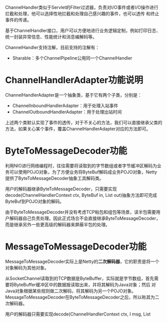 ChannelHandler类似于Servlet的Filter过滤器，负责对I/O事件或者I/O操作进行拦截和处理，他可以选择性地拦截和处理自己感兴趣的事件，也可以透传
和终止事件的传递。

基于ChannelHandler接口，用户可以方便地进行业务逻辑定制，例如打印日志、统一封装异常信息、性能统计和消息编解码等。

ChannelHandler支持注解，目前支持的注解有：
- Sharable：多个ChannelPipeline公用同一个ChannelHandler

# ChannelHandlerAdapter功能说明
ChannelHandlerAdapter是一个抽象类，基于它有两个子类，分别是：
- ChannelInboundHandlerAdapter：用于处理入站事件
- ChannelOutboundHandlerAdapter：用于处理出站时间

上述两个类默认实现了事件的透传，对于不关心的方法，我们可以直接继承父类的方法，如果关心某个事件，覆盖ChannelHandlerAdapter对应的方法即可。

# ByteToMessageDecoder功能
利用NIO进行网络编程时，往往需要将读取到的字节数组或者字节缓冲区解码为业务可以使用POJO对象，为了方便业务将ByteBuf解码成业务POJO对象，Netty
提供了ByteToMessageDecoder抽象工具解码类。

用户的解码器继承ByteToMessageDecoder，只需要实现decode(ChannelHandlerContext ctx, ByteBuf in, List<Object> out)抽象方法即可完成
ByteBuf到POJO对象的解码。

由于ByteToMessageDecoder并没有考虑TCP粘包和组包等场景，读半包需要用户解码器自己负责处理。因此正式场合不会直接继承ByteToMessageDecoder，
而是继承另外一些更高级的解码器来屏蔽半包的处理。

# MessageToMessageDecoder功能
MessageToMessageDecoder实际上是Netty的**二次解码器**，它的职责是将一个对象解码为其他对象。

从SocketChannel读取到的TCP数据是ByteBuffer，实际就是字节数组，首先需要将ByteBuffer缓冲区中的数据报读取出来，并将其解码为Java对象；然后
对Java对象根据某些规则做二次解码，将其解码为另一个POJO对象。MessageToMessageDecoder在ByteToMessageDecoder之后，所以称其为二次解码器。

用户的解码器只需要实现decode(ChannelHandlerContext ctx, I msg, List<Object> out)抽象方法即可，由于它是将一个POJO解码为另一个POJO，
所以一般不会涉及到半包的处理。

# LengthFieldBasedFrameDecoder功能
Netty提供的半包解码器有三种：
- LineBasedFrameDecoder：以换行符区分一个整包进行解码，处理半包问题
- DelimiterBasedFrameDecoder：以固定的分隔符为区分一个整包进行解码，处理半包问题
- LengthFieldBasedFrameDecoder：基于长度区分一个整包解码，处理半包问题，这是最通用的半包解码器

区分整包消息的4个常用方法：
- 固定长度：例如每120个字节代表一个整包消息，不足的前面补0。解码器在处理这类消息时只需要每次读到指定长度的字节后再进行解码
- 通过回车换行符区分消息，例如FTP协议。这类区分消息的方式多用于文本协议。
- 通过分隔符区分整包消息
- 通过指定长度来标识整包消息

下面看一下通过参数的不同组合来实现不同的半包读取策略。第一种常用的方式是消息的第一个字段是长度字段，后面是消息体，消息头中只包含一个长度字段，
定义如下：
![Fmg5aq.png](https://s1.ax1x.com/2018/11/30/Fmg5aq.png)
使用以下参数组合进行解码：
- lengthFieldOffset = 0
- lengthFieldLength = 2
- lengthAdjustment = 0
- initialBytesToStrip = 0

解码后的缓冲区内容：
![FmgbzF.png](https://s1.ax1x.com/2018/11/30/FmgbzF.png)
上述解码后的消息带有消息的长度字段，如果需要抛弃长度字段则需要使用以下配置，长度字段在起始位置且长度为2，所以将initialBytesToStrip设置为2：
- lengthFieldOffset = 0
- lengthFieldLength = 2
- lengthAdjustment = 0
- initialBytesToStrip = 2

解码后的缓冲区内容：
![FmWpvD.png](https://s1.ax1x.com/2018/11/30/FmWpvD.png)

在大多数场景中，长度仅用来标识消息体的长度，这类协议通常由消息长度字段和消息体组成。但是对于一些协议，长度还包含了消息头的长度。在这种场景下，
需要使用lengthAdjustment进行修正。由于整个消息的长度往往都大于消息体的长度，所以，lengthAdjustment为负数，修正后的参数组合如下：
- lengthFieldOffset = 0
- lengthFieldLength = 2
- lengthAdjustment = -2
- initialBytesToStrip = 0

![FmhGcT.png](https://s1.ax1x.com/2018/11/30/FmhGcT.png)

由于协议种类繁多，当标识消息长度的字段位于消息头的中间或尾部时，需要使用lengthFieldOffset字段来进行标识
![Fm4Daj.png](https://s1.ax1x.com/2018/11/30/Fm4Daj.png)
这里的长度字段占3个字节，Header1占2个字节，因此组合如下：
- lengthFieldOffset = 2
- lengthFieldLength = 3
- lengthAdjustment = 0
- initialBytesToStrip = 0

最后一种场景是长度字段夹在两个消息头之间或者长度字段位于消息头的中间，前后都其他的消息头字段，在这种场景下如果想忽略长度字段以及前面的其他消息
头字段，则可以通过initialBytesToStrip参数来跳过要忽略的字节长度
![Fm5onS.png](https://s1.ax1x.com/2018/11/30/Fm5onS.png)
由于HDR1长度为1个字节，因此lengthFieldOffset为1；长度字段为两个字节，因此lengthFieldLength为2；由于长度字段是消息体的长度，解码后如果
想要携带消息头中的字段，需要使用lengthAdjustment进行调整，这里的值为1，表示HDR2的长度；由于要忽略HDR1和长度字段，因此这里的initialBytesToStrip
为3，组合如下：
- lengthFieldOffset = 1
- lengthFieldLength = 2
- lengthAdjustment = 1
- initialBytesToStrip = 3

# MessageToByteEncoder功能
这是一个抽象类，负责将Java的POJO对象编码成ByteBuf，用户的编码器只需要继承MessageToByteEncoder，实现它的encode(ChannelHandlerContext ctx, I msg, ByteBuf out)
方法即可。

# MessageToMessageEncoder功能
该类将一个POJO对象转换成另一个对象，以HTTP+XML协议为例，它的一种实现方式是：将POJO对象编码成XML字符串，再将字符串编码成HTTP请求或者应答消息。

用户的编码器只需要继承MessageToMessageEncoder编码器，实现encode(ChannelHandlerContext ctx, I msg, List<Object> out)方法即可。它与
MessageToByteEncoder的区别是输出对象是对象列表而不是ByteBuf。

# LengthFieldPrepender功能
如果协议中的第一个字段为长度字段，Netty中提供了LengthFieldPrepender编码器，它可以计算当前待发送消息的二进制字节长度，并把该长度添加到ByteBuf的
缓冲区头中,如下图所示：
![FmIWE4.png](https://s1.ax1x.com/2018/11/30/FmIWE4.png)

通过LengthFieldPrepender可以将待发送消息的长度写入到ByteBuf的前两个字节，编码后的消息组成为长度字段+原消息的方式。

通过设置LengthFieldPrepender中的lengthIncludesLengthFieldLength属性为true，消息长度将包含长度本身占用的字节数。

# ChannelHandler源码分析
## ChannelHandler类关系
相对于ByteBuf和Channel，ChannelHandler的类继承关系相对简单，但是它的子类非常多。由于ChannelHandler是Netty框架和用户代码的主要扩展和
定制点，所以它的子类种类繁多、功能各异，系统ChannelHandler主要分类如下：
- ChannelPipeline的系统ChannelHandler，用于I/O操作和对事件进行预处理，对于用户不可见，这类ChannelHandler主要包括HeadContext和TailContext
- 编解码ChannelHandler，包括ByteToMessageCodec、MessageToMessageDecoder等，这些编解码类本身又包含多种子类。
- 其他功能性ChannelHandler，包括流量整形Handler、读写超时Handler、日志Handler等

下面的图片设计我们前面提到过得所有编解码器的继承关系
![FmTllt.png](https://s1.ax1x.com/2018/11/30/FmTllt.png)

## ByteToMessageDecoder源码分析
ByteToMessageDecoder解码器用于将ByteBuf解码成POJO对象。
```java
    @Override
    public void channelRead(ChannelHandlerContext ctx, Object msg) throws Exception {
        if (msg instanceof ByteBuf) {
            CodecOutputList out = CodecOutputList.newInstance();
            try {
                ByteBuf data = (ByteBuf) msg;
                first = cumulation == null;
                if (first) {
                    cumulation = data;
                } else {
                    cumulation = cumulator.cumulate(ctx.alloc(), cumulation, data);
                }
                callDecode(ctx, cumulation, out);
            } catch (DecoderException e) {
                throw e;
            } catch (Exception e) {
                throw new DecoderException(e);
            } finally {
                if (cumulation != null && !cumulation.isReadable()) {
                    numReads = 0;
                    cumulation.release();
                    cumulation = null;
                } else if (++ numReads >= discardAfterReads) {
                    // We did enough reads already try to discard some bytes so we not risk to see a OOME.
                    // See https://github.com/netty/netty/issues/4275
                    numReads = 0;
                    discardSomeReadBytes();
                }

                int size = out.size();
                decodeWasNull = !out.insertSinceRecycled();
                fireChannelRead(ctx, out, size);
                out.recycle();
            }
        } else {
            ctx.fireChannelRead(msg);
        }
    }
```
首先判断需要解码的是否是ByteBuf，如果是ByteBuf才需要解码，否则直接透传。

接着通过cumulation是否为空判断解码器是否缓存了没有解码完成的半包消息，如果为空，说明是首次解码或者最近一次处理完了半包消息，没有缓存的半包消息
需要处理，直接将需要解码的ByteBuf赋值给cumulation；如果cumulation缓存上有上次没有解码完成的ByteBuf，则进行复制操作，将需要解码的ByteBuf
复制到cumulation中。

复制操作完成之后释放需要解码的ByteBuf对象，调用callDecode方法进行解码。对ByteBuf进行循环解码，循环的条件是解码缓冲区对象中有可读的字节，
调用decode方法，由用户的子类解码器进行解码。

解码后需要对当前的pipeline状态和解码结果进行判断。如果当前ChannelHandlerContext已经被移除，则不能继续进行解码，直接退出循环；如果输出的
out列表长度没有变化，说明没有解码没有成功，需要针对以下不同场景进行判断：
1. 如果用户解码器没有消费ByteBuf，则说明是个半包消息，需要由I/O线程继续读取后续的数据报，在这种场景下腰退出循环
2. 如果用户解码器消费了ByteBuf，说明解码可以继续进行。

如果用户解码器没有消费ByteBuf，但是却解码出一个或者多个对象，这种行为被认为是非法的，需要抛出DecoderException异常。

最后通过isSingleDecode进行判断，如果是单条消息解码器，第一次解码完成之后就退出循环。

```java
    protected void callDecode(ChannelHandlerContext ctx, ByteBuf in, List<Object> out) {
        try {
            while (in.isReadable()) {
                int outSize = out.size();

                if (outSize > 0) {
                    fireChannelRead(ctx, out, outSize);
                    out.clear();

                    // Check if this handler was removed before continuing with decoding.
                    // If it was removed, it is not safe to continue to operate on the buffer.
                    //
                    // See:
                    // - https://github.com/netty/netty/issues/4635
                    if (ctx.isRemoved()) {
                        break;
                    }
                    outSize = 0;
                }

                int oldInputLength = in.readableBytes();
                decodeRemovalReentryProtection(ctx, in, out);

                // Check if this handler was removed before continuing the loop.
                // If it was removed, it is not safe to continue to operate on the buffer.
                //
                // See https://github.com/netty/netty/issues/1664
                if (ctx.isRemoved()) {
                    break;
                }

                if (outSize == out.size()) {
                    if (oldInputLength == in.readableBytes()) {
                        break;
                    } else {
                        continue;
                    }
                }

                if (oldInputLength == in.readableBytes()) {
                    throw new DecoderException(
                            StringUtil.simpleClassName(getClass()) +
                                    ".decode() did not read anything but decoded a message.");
                }

                if (isSingleDecode()) {
                    break;
                }
            }
        } catch (DecoderException e) {
            throw e;
        } catch (Exception cause) {
            throw new DecoderException(cause);
        }
    }
```
## MessageToMessageDecoder源码
MessageToMessageDecoder负责将一个POJO对象解码成另一个POJO对象。
```java
    @Override
    public void channelRead(ChannelHandlerContext ctx, Object msg) throws Exception {
        CodecOutputList out = CodecOutputList.newInstance();
        try {
            if (acceptInboundMessage(msg)) {
                @SuppressWarnings("unchecked")
                I cast = (I) msg;
                try {
                    decode(ctx, cast, out);
                } finally {
                    ReferenceCountUtil.release(cast);
                }
            } else {
                out.add(msg);
            }
        } catch (DecoderException e) {
            throw e;
        } catch (Exception e) {
            throw new DecoderException(e);
        } finally {
            int size = out.size();
            for (int i = 0; i < size; i ++) {
                ctx.fireChannelRead(out.getUnsafe(i));
            }
            out.recycle();
        }
    }
```
首先从本地ThreadLocal中获取一个CodecOutputList，然后判断该消息是不是已经被解码对象，如果已经被解码过，则直接添加到CodecOutputList中，
如果没有，则需要解码消息并将其添加到CodecOutputList。最后对CodecOutputList进行便利，调用ChannelHandlerContext的fireChannelRead方法，
通知后续的ChannelHandler继续进行处理。循环通知完成以后，需要将CodecOutputList进行释放。

## LengthFieldBasedFrameDecoder源码
这是基于长度的半包解码器。
```java
    @Override
    protected final void decode(ChannelHandlerContext ctx, ByteBuf in, List<Object> out) throws Exception {
        Object decoded = decode(ctx, in);
        if (decoded != null) {
            out.add(decoded);
        }
    }
```
入口方法会调用内部的decode(ChannelHandlerContext ctx, ByteBuf in)方法，如果解码成功，将其加入到输出的List<Object> out列表中。
```java
    protected Object decode(ChannelHandlerContext ctx, ByteBuf in) throws Exception {
        if (discardingTooLongFrame) {
            discardingTooLongFrame(in);
        }
    }
```
首先判断discardingTooLongFrame标识，看是否需要丢弃当前可读的字节缓冲区，如果为真，则执行丢弃操作。
```java
    private void discardingTooLongFrame(ByteBuf in) {
        long bytesToDiscard = this.bytesToDiscard;
        int localBytesToDiscard = (int) Math.min(bytesToDiscard, in.readableBytes());
        in.skipBytes(localBytesToDiscard);
        bytesToDiscard -= localBytesToDiscard;
        this.bytesToDiscard = bytesToDiscard;

        failIfNecessary(false);
    }
```
判断需要丢弃的字节长度，由于丢弃的字节数不能大于当前缓冲区可读的字节数，所以需要通过Math.min函数进行选择，取bytesToDiscard和缓冲区可读
字节数之中的最小值。计算获取需要丢弃的字节数之后，调用ByteBuf的skipBytes方法跳过需要忽略的字节长度，然后bytesToDiscard减去已经忽略的字
节长度。最后判断是否已经达到需要忽略的字节数，达到的话对discardingTooLongFrame等进行置位，代码如下：
```java
    private void failIfNecessary(boolean firstDetectionOfTooLongFrame) {
        if (bytesToDiscard == 0) {
            // Reset to the initial state and tell the handlers that
            // the frame was too large.
            long tooLongFrameLength = this.tooLongFrameLength;
            this.tooLongFrameLength = 0;
            discardingTooLongFrame = false;
            if (!failFast || firstDetectionOfTooLongFrame) {
                fail(tooLongFrameLength);
            }
        } else {
            // Keep discarding and notify handlers if necessary.
            if (failFast && firstDetectionOfTooLongFrame) {
                fail(tooLongFrameLength);
            }
        }
    }
```
在进行字节丢弃操作之后，紧接着对当前缓冲区的可读字节数和长度偏移量进行对比，如果小于长度偏移量，则说明当前缓冲区的数据包不够，需要返回空，
由I/O线程继续读取后续的数据包，代码如下所示：
```java
    protected Object decode(ChannelHandlerContext ctx, ByteBuf in) throws Exception {
   
        if (in.readableBytes() < lengthFieldEndOffset) {
            return null;
        }
    }
```
接着通过读索引和lengthFieldOffset计算获取实际的长度索引，然后通过索引值获取消息报文的长度字段。
```java
    protected Object decode(ChannelHandlerContext ctx, ByteBuf in) throws Exception {

        int actualLengthFieldOffset = in.readerIndex() + lengthFieldOffset;
        long frameLength = getUnadjustedFrameLength(in, actualLengthFieldOffset, lengthFieldLength, byteOrder);
    }
```
根据长度字段自身的字节长度进行判断，共有以下6中可能的取值：
- 长度所占字节为1：通过ByteBuf的getUnsignedByte方法获取长度值
- 长度所占字节为2：通过ByteBuf的getUnsignedShort方法获取长度值
- 长度所占字节为3：通过ByteBuf的getUnsignedMedium方法获取长度值
- 长度所占字节为4：通过ByteBuf的getUnsignedInt方法获取长度值
- 长度所占字节为8：通过ByteBuf的getLong方法获取长度值
- 其他长度不支持，抛出DecoderException异常
```java
    protected long getUnadjustedFrameLength(ByteBuf buf, int offset, int length, ByteOrder order) {
        buf = buf.order(order);
        long frameLength;
        switch (length) {
        case 1:
            frameLength = buf.getUnsignedByte(offset);
            break;
        case 2:
            frameLength = buf.getUnsignedShort(offset);
            break;
        case 3:
            frameLength = buf.getUnsignedMedium(offset);
            break;
        case 4:
            frameLength = buf.getUnsignedInt(offset);
            break;
        case 8:
            frameLength = buf.getLong(offset);
            break;
        default:
            throw new DecoderException(
                    "unsupported lengthFieldLength: " + lengthFieldLength + " (expected: 1, 2, 3, 4, or 8)");
        }
        return frameLength;
    }
```
获取长度之后，需要对长度进行合法性判断，同时根据其他解码参数进行长度调整。

如果长度小于0，说明报文非法，跳过lengthFieldEndOffset字节，抛出CorruptedFrameException异常。

根据lengthAdjustment和lengthFieldEndOffset字段进行长度修正，如果修正后的报文长度小于lengthFieldEndOffset，则说明是非法数据，
需要抛出CorruptedFrameException异常。

如果修正后的报文长度大于ByteBuf的最大容量，说明接收到的消息长度大于系统允许的最大长度上线，需要设置discardingTooLongFrame，计算需要
丢弃的字节数，根据情况选择是否需要抛出解码异常。
代码如下：
```java
    protected Object decode(ChannelHandlerContext ctx, ByteBuf in) throws Exception {
    
        if (frameLength < 0) {
            failOnNegativeLengthField(in, frameLength, lengthFieldEndOffset);
        }

        frameLength += lengthAdjustment + lengthFieldEndOffset;

        if (frameLength < lengthFieldEndOffset) {
            failOnFrameLengthLessThanLengthFieldEndOffset(in, frameLength, lengthFieldEndOffset);
        }

        if (frameLength > maxFrameLength) {
            exceededFrameLength(in, frameLength);
            return null;
        }
    }
```
丢弃的策略如下：frameLength减去ByteBuf的可读字节数就是要丢弃的字节长度，如果需要丢弃的字节数discard小于缓冲区可读的字节数，则直接丢弃整包
消息。如果需要丢弃的字节数大于当前的可读字节数，说明即便将当前所有可读的字节数全部丢弃，也无法完成任务，则设置discardingTooLongFrame为true，
下次解码的时候继续丢弃。丢弃操作完成之后，调用failIfNecessary方法根据实际情况抛出异常。
```java
    private void exceededFrameLength(ByteBuf in, long frameLength) {
        long discard = frameLength - in.readableBytes();
        tooLongFrameLength = frameLength;

        if (discard < 0) {
            // buffer contains more bytes then the frameLength so we can discard all now
            in.skipBytes((int) frameLength);
        } else {
            // Enter the discard mode and discard everything received so far.
            discardingTooLongFrame = true;
            bytesToDiscard = discard;
            in.skipBytes(in.readableBytes());
        }
        failIfNecessary(true);
    }
```
如果当前可读的字节数小于frameLength，说明是个半包消息，需要返回空，由I/O线程继续读取后续的数据包，等待下次解码。

对需要忽略的消息头字段进行判断，如果长度大于消息长度frameLength，说明码流非法，需要忽略当前的数据包，抛出CorruptedFrameException异常。

通过ByteBuf的skipBytes方法忽略消息头中不需要的字段，得到整包ByteBuf。

通过extractFrame方法换区解码后的整包缓冲区消息。
```java
    protected Object decode(ChannelHandlerContext ctx, ByteBuf in) throws Exception {

        // never overflows because it's less than maxFrameLength
        int frameLengthInt = (int) frameLength;
        if (in.readableBytes() < frameLengthInt) {
            return null;
        }

        if (initialBytesToStrip > frameLengthInt) {
            failOnFrameLengthLessThanInitialBytesToStrip(in, frameLength, initialBytesToStrip);
        }
        in.skipBytes(initialBytesToStrip);

        // extract frame
        int readerIndex = in.readerIndex();
        int actualFrameLength = frameLengthInt - initialBytesToStrip;
        ByteBuf frame = extractFrame(ctx, in, readerIndex, actualFrameLength);
        in.readerIndex(readerIndex + actualFrameLength);
        return frame;
    }
```
extractFrame方法的具体执行逻辑是根据消息的实际长度分配一个新的ByteBuf对象，将需要解码的ByteBuf可读缓冲区复制到新创建的ByteBuf中并返回，
返回之后更新原解码缓冲区ByteBuf为原读索引+消息报文的实际长度。

## MessageToByteEncoder源码
MessageToByteEncoder负责将用户的POJO对象编码成ByteBuf。ßß
```java
    @Override
    public void write(ChannelHandlerContext ctx, Object msg, ChannelPromise promise) throws Exception {
        ByteBuf buf = null;
        try {
            if (acceptOutboundMessage(msg)) {
                @SuppressWarnings("unchecked")
                I cast = (I) msg;
                buf = allocateBuffer(ctx, cast, preferDirect);
                try {
                    encode(ctx, cast, buf);
                } finally {
                    ReferenceCountUtil.release(cast);
                }

                if (buf.isReadable()) {
                    ctx.write(buf, promise);
                } else {
                    buf.release();
                    ctx.write(Unpooled.EMPTY_BUFFER, promise);
                }
                buf = null;
            } else {
                ctx.write(msg, promise);
            }
        } catch (EncoderException e) {
            throw e;
        } catch (Throwable e) {
            throw new EncoderException(e);
        } finally {
            if (buf != null) {
                buf.release();
            }
        }
    }
```
首先判断当前编码器是否支持需要发送的消息，如果不支持则直接透传；如果支持则判断缓冲区的类型，对于直接内存通过ioBuffer方法分配，对于堆内存
通过heapBuffer分配(上述逻辑在allocateBuffer方法中)。

编码使用的缓冲区分配完成之后，调用encode抽象方法进行编码。

编码完成后，调用ReferenceCountUtil的release方法释放编码对象msg。对编码后的ByteBuf进行以下判断：
- 如果缓冲区包含发送的字节，则调用ChannelHandlerContext的write方法发送ByteBuf
- 如果缓冲区没有包含可发送的字节，则需要释放编码后的ByteBuf，写入一个空的ByteBuf到ChannelHandlerContext中。

发送完成后，释放编码缓冲区的ByteBuf对象。
